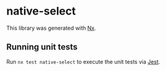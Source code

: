 # native-select

This library was generated with [Nx](https://nx.dev).

## Running unit tests

Run `nx test native-select` to execute the unit tests via [Jest](https://jestjs.io).
